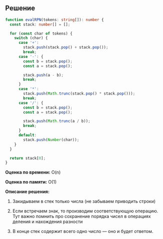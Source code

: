 ## Решение

```typescript
function evalRPN(tokens: string[]): number {
  const stack: number[] = [];

  for (const char of tokens) {
    switch (char) {
      case '+':
        stack.push(stack.pop() + stack.pop());
        break;
      case '-': {
        const b = stack.pop();
        const a = stack.pop();

        stack.push(a - b);
        break;
      }
      case '*':
        stack.push(Math.trunc(stack.pop() * stack.pop()));
        break;
      case '/': {
        const b = stack.pop();
        const a = stack.pop();

        stack.push(Math.trunc(a / b));
        break;
      }
      default:
        stack.push(Number(char));
    }
  }

  return stack[0];
}
```

**Оценка по времени:** O(n)

**Оценка по памяти:** O(1)

**Описание решения:**

1. Закидываем в стек только числа (не забываем приводить строки)

2. Если встречаем знак, то производим соответствующую операцию. Тут важно помнить про сохранение порядка чисел в операциях деления и нахождения разности

3. В конце стек содержит всего одно число –– оно и будет ответом.
